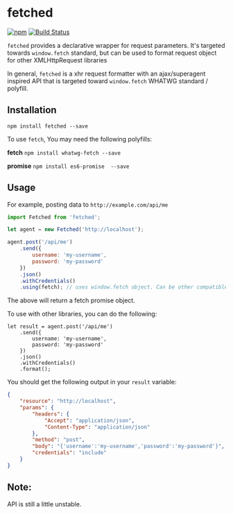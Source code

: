 # fetched

[![npm](https://img.shields.io/npm/v/fetched.svg?style=flat-square)](https://www.npmjs.com/package/fetched)
[![Build Status](https://img.shields.io/travis/yeojz/fetched.svg?style=flat-square)](https://travis-ci.org/yeojz/fetched)

`fetched` provides a declarative wrapper for request parameters.
It's targeted towards `window.fetch` standard, but can be used to format
request object for other XMLHttpRequest libraries

In general, `fetched` is a xhr request formatter with an ajax/superagent inspired API
that is targeted toward `window.fetch` WHATWG standard / polyfill.


## Installation

`npm install fetched --save`

To use `fetch`, You may need the following polyfills:

__fetch__
`npm install whatwg-fetch --save`

__promise__
`npm install es6-promise  --save`



## Usage

For example, posting data to `http://example.com/api/me`

```js
import Fetched from 'fetched';

let agent = new Fetched('http://localhost');

agent.post('/api/me')
    .send({
        username: 'my-username',
        password: 'my-password'
    })
    .json()
    .withCredentials()
    .using(fetch); // uses window.fetch object. Can be other compatible HTTP request libraries.
```
The above will return a fetch promise object.


To use with other libraries, you can do the following:
```
let result = agent.post('/api/me')
    .send({
        username: 'my-username',
        password: 'my-password'
    })
    .json()
    .withCredentials()
    .format();
```
You should get the following output in your `result` variable:
```json
{
    "resource": "http://localhost",
    "params": {
        "headers": {
            "Accept": "application/json",
            "Content-Type": "application/json"
        },
        "method": "post",
        "body": "{'username':'my-username','password':'my-password'}",
        "credentials": "include"
    }
}
```

## Note:

API is still a little unstable.

